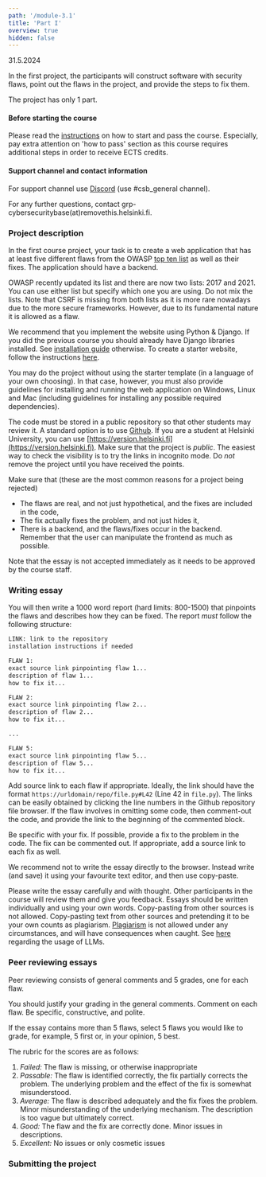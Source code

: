 ```yaml
---
path: '/module-3.1'
title: 'Part I'
overview: true
hidden: false
---
```

<deadline>31.5.2024</deadline>


In the first project, the participants will construct software with security
flaws, point out the flaws in the project, and provide the steps to fix them.


<please-login></please-login>

The project has only 1 part.


#### Before starting the course

Please read the [instructions](/pass) on how to start and pass the course.
Especially, pay extra attention on 'how to pass' section as this course
requires additional steps in order to receive ECTS credits.


#### Support channel and contact information

For support channel use [Discord](https://study.cs.helsinki.fi/discord/join/csb)  (use #csb_general channel).

For any further questions, contact grp-cybersecuritybase(at)removethis.helsinki.fi.

### Project description

In the first course project, your task is to create a web application that has
at least five different flaws from the OWASP [top ten list](https://owasp.org/www-project-top-ten/) as well as their fixes.
The application should have a backend.

OWASP recently updated its list and there are now two lists: 2017 and 2021.
You can use either list but specify which one you are using. Do not mix the lists.
Note that CSRF is missing from both lists as it is more rare nowadays due to the more secure frameworks.
However, due to its fundamental nature it is allowed as a flaw.


We recommend that you implement the website using Python & Django. If you did the previous
course you should already have Django libraries installed. See [installation guide](/installation-guide) otherwise.
To create a starter website, follow the instructions [here](https://docs.djangoproject.com/en/3.1/intro/tutorial01/).

You may do the project without using the starter template (in a language of
your own choosing). In that case, however, you must also provide guidelines for
installing and running the web application on Windows, Linux and Mac (including
guidelines for installing any possible required dependencies).

The code must be stored in a public repository so that other students may review it.
A standard option is to use [Github](https://github.com/). If you are a student at Helsinki University, you
can use [https://version.helsinki.fi](https://version.helsinki.fi). Make sure that the project is _public_.
The easiest way to check the visibility is to try the links in incognito mode.
Do _not_ remove the project until you have received the points.

Make sure that (these are the most common reasons for a project being rejected)
- The flaws are real, and not just hypothetical, and the fixes are included in the code,
- The fix actually fixes the problem, and not just hides it,
- There is a backend, and the flaws/fixes occur in the backend. Remember that the user can manipulate the frontend as much as possible.

Note that the essay is not accepted immediately as it needs to be approved by the course staff.


### Writing essay

You will then write a 1000 word report (hard limits: 800-1500) that pinpoints the flaws and
describes how they can be fixed. The report _must_ follow the following structure:

```rest
LINK: link to the repository
installation instructions if needed

FLAW 1:
exact source link pinpointing flaw 1...
description of flaw 1...
how to fix it...

FLAW 2:
exact source link pinpointing flaw 2...
description of flaw 2...
how to fix it...

...

FLAW 5:
exact source link pinpointing flaw 5...
description of flaw 5...
how to fix it...

```

Add source link to each flaw if appropriate. Ideally, the link should
have the format `https://urldomain/repo/file.py#L42` (Line 42 in `file.py`).
The links can be easily obtained by clicking the line numbers in the Github repository file browser.
If the flaw involves in omitting some code, then comment-out the code, and provide the link to the beginning of the commented block.

Be specific with your fix. If possible, provide a fix to the problem in the
code. The fix can be commented out. If appropriate, add a source link to each
fix as well.

We recommend not to write the essay directly to the browser. Instead write (and
save) it using your favourite text editor, and then use copy-paste.

Please write the essay carefully and with thought. Other participants in the course
will review them and give you feedback.
Essays should be written individually and using your own words. Copy-pasting
from other sources is not allowed. Copy-pasting text from other sources and pretending
it to be your own counts as plagiarism.
[Plagiarism](https://studies.helsinki.fi/instructions/article/what-cheating-and-plagiarism) is not
allowed under any circumstances, and will have consequences when caught.
See [here](https://cybersecuritybase.mooc.fi/rubric#heading-on-the-usage-of-llm) regarding the usage of LLMs.

### Peer reviewing essays

Peer reviewing consists of general comments and 5 grades, one for each flaw.

You should justify your grading in the general comments. Comment on each flaw.
Be specific, constructive, and polite.

If the essay contains more than 5 flaws, select 5 flaws you would like to grade, for example, 5 first
or, in your opinion, 5 best.

The rubric for the scores are as follows:

1. _Failed:_ The flaw is missing, or otherwise inappropriate
2. _Passable:_ The flaw is identified correctly, the fix partially corrects the problem. The underlying problem and the effect of the fix is somewhat misunderstood.
3. _Average:_ The flaw is described adequately and the fix fixes the problem. Minor misunderstanding of the underlying mechanism. The description is too vague but ultimately correct.
4. _Good:_ The flaw and the fix are correctly done. Minor issues in descriptions.
5. _Excellent:_ No issues or only cosmetic issues



### Submitting the project

<quiz id="df558692-ddd1-5df7-8c84-c5dc269fa58f"></quiz>

